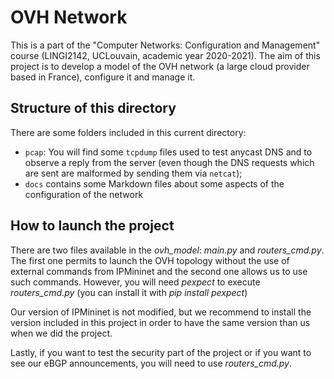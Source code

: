 # OVH Network

This is a part of the "Computer Networks: Configuration and Management" course (LINGI2142, UCLouvain, academic year 2020-2021). The aim of this project is to develop a model of the OVH network (a large cloud provider based in France), configure it and manage it.

## Structure of this directory

There are some folders included in this current directory:

- `pcap`: You will find some `tcpdump` files used to test anycast DNS and to observe a reply from the server (even though the DNS requests which are sent are malformed by sending them via `netcat`);
- `docs` contains some Markdown files about some aspects of the configuration of the network

## How to launch the project

There are two files available in the *ovh_model*: *main.py* and *routers_cmd.py*. The first one permits to launch the OVH topology without the use of external commands from IPMininet and the second one allows us to use such commands. However, you will need *pexpect* to execute *routers_cmd.py* (you can install it with *pip install pexpect*)

Our version of IPMininet is not modified, but we recommend to install the version included in this project in order to have the same version than us when we did the project.

Lastly, if you want to test the security part of the project or if you want to see our eBGP announcements, you will need to use *routers_cmd.py*.
